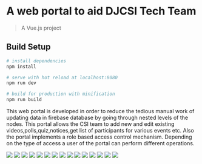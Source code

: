 # A web portal to aid DJCSI Tech Team

> A Vue.js project

## Build Setup

``` bash
# install dependencies
npm install

# serve with hot reload at localhost:8080
npm run dev

# build for production with minification
npm run build
```
This web portal is developed in order to reduce the tedious manual work of updating data in firebase database by going through nested levels of the nodes. This portal allows the CSI team to add new and edit existing videos,polls,quiz,notices,get list of participants for various events etc. Also the portal implements a role based access control mechanism. Depending on the type of access a user of the portal can perform different operations.

![](/ss/home.png)
![](/ss/addrole.png)
![](/ss/addrole1.png)
![](/ss/addquiz.png)
![](/ss/addquiz1.png)
![](/ss/addnotice.png)
![](/ss/editnotice.png)
![](/ss/editnotice1.png)
![](/ss/editnotice.png)
![](/ss/editpolls.png)
![](/ss/editpolls1.png)
![](/ss/addvideo.png)
![](/ss/editvideo.png)
![](/ss/editvideo1.png)
![](/ss/event.png)









